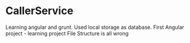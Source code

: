 # CallerService
Learning angular and grunt. Used local storage as database.
First Angular project - learning project
File Structure is all wrong
